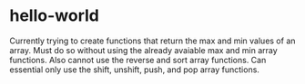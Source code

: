 # hello-world

Currently trying to create functions that return the max and min values of an array.
Must do so without using the already avaiable max and min array functions. Also cannot use the reverse and sort array functions.
Can essential only use the shift, unshift, push, and pop array functions. 
